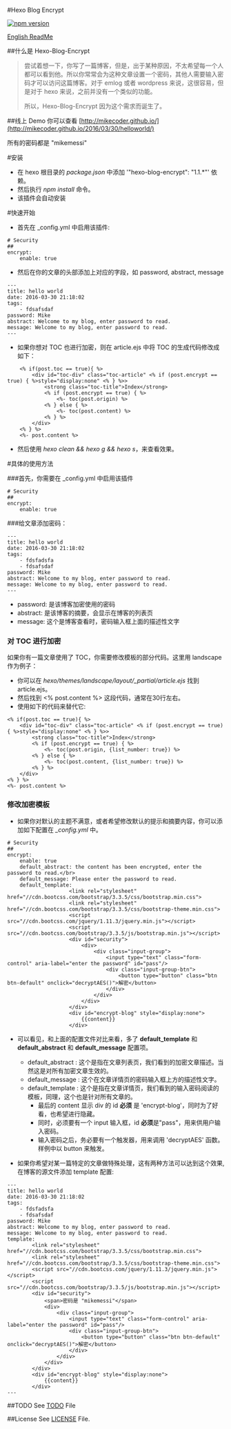#Hexo Blog Encrypt

[![npm version](https://badge.fury.io/js/hexo-blog-encrypt.svg)](https://badge.fury.io/js/hexo-blog-encrypt)

[English ReadMe](./ReadMe.md)

##什么是 Hexo-Blog-Encrypt
> 尝试着想一下，你写了一篇博客，但是，出于某种原因，不太希望每一个人都可以看到他。所以你常常会为这种文章设置一个密码，其他人需要输入密码才可以访问这篇博客。对于 emlog 或者 wordpress 来说，这很容易，但是对于 hexo 来说，之前并没有一个类似的功能。
>
> 所以，Hexo-Blog-Encrypt 因为这个需求而诞生了。

##线上 Demo
你可以查看 [http://mikecoder.github.io/](http://mikecoder.github.io/2016/03/30/helloworld/)

所有的密码都是 "mikemessi"

#安装
+ 在 hexo 根目录的 *package.json* 中添加 '"hexo-blog-encrypt": "1.1.\*"' 依赖。
+ 然后执行 *npm install* 命令。
+ 该插件会自动安装


#快速开始
+ 首先在 _config.yml 中启用该插件:

```
# Security
##
encrypt:
    enable: true
```

+ 然后在你的文章的头部添加上对应的字段，如 password, abstract, message

```
---
title: hello world
date: 2016-03-30 21:18:02
tags:
    - fdsafsdaf
password: Mike
abstract: Welcome to my blog, enter password to read.
message: Welcome to my blog, enter password to read.
---
```

+ 如果你想对 TOC 也进行加密，则在 article.ejs 中将 TOC 的生成代码修改成如下：

```
    <% if(post.toc == true){ %>
        <div id="toc-div" class="toc-article" <% if (post.encrypt == true) { %>style="display:none" <% } %>>
            <strong class="toc-title">Index</strong>
            <% if (post.encrypt == true) { %>
                <%- toc(post.origin) %>
            <% } else { %>
                <%- toc(post.content) %>
            <% } %>
        </div>
    <% } %>
    <%- post.content %>
```

+ 然后使用 *hexo clean && hexo g && hexo s*，来查看效果。


#具体的使用方法

###首先，你需要在 _config.yml 中启用该插件
```
# Security
##
encrypt:
    enable: true
```

###给文章添加密码：
```
---
title: hello world
date: 2016-03-30 21:18:02
tags:
    - fdsfadsfa
    - fdsafsdaf
password: Mike
abstract: Welcome to my blog, enter password to read.
message: Welcome to my blog, enter password to read.
---
```

+ password: 是该博客加密使用的密码
+ abstract: 是该博客的摘要，会显示在博客的列表页
+ message: 这个是博客查看时，密码输入框上面的描述性文字



### 对 TOC 进行加密

如果你有一篇文章使用了 TOC，你需要修改模板的部分代码。这里用 landscape 作为例子：

+ 你可以在 *hexo/themes/landscape/layout/_partial/article.ejs* 找到 article.ejs。
+ 然后找到 <% post.content %> 这段代码，通常在30行左右。
+ 使用如下的代码来替代它:
```
<% if(post.toc == true){ %>
    <div id="toc-div" class="toc-article" <% if (post.encrypt == true) { %>style="display:none" <% } %>>
        <strong class="toc-title">Index</strong>
        <% if (post.encrypt == true) { %>
            <%- toc(post.origin, {list_number: true}) %>
        <% } else { %>
            <%- toc(post.content, {list_number: true}) %>
        <% } %>
    </div>
<% } %>
<%- post.content %>
```

### 修改加密模板

+ 如果你对默认的主题不满意，或者希望修改默认的提示和摘要内容，你可以添加如下配置在 *_config.yml* 中。

```
# Security
##
encrypt:
    enable: true
    default_abstract: the content has been encrypted, enter the password to read.</br>
    default_message: Please enter the password to read.
    default_template:
                    <link rel="stylesheet" href="//cdn.bootcss.com/bootstrap/3.3.5/css/bootstrap.min.css">
                    <link rel="stylesheet" href="//cdn.bootcss.com/bootstrap/3.3.5/css/bootstrap-theme.min.css">
                    <script src="//cdn.bootcss.com/jquery/1.11.3/jquery.min.js"></script>
                    <script src="//cdn.bootcss.com/bootstrap/3.3.5/js/bootstrap.min.js"></script>
                    <div id="security">
                        <div>
                            <div class="input-group">
                                <input type="text" class="form-control" aria-label="enter the password" id="pass"/>
                                <div class="input-group-btn">
                                    <button type="button" class="btn btn-default" onclick="decryptAES()">解密</button>
                                </div>
                            </div>
                        </div>
                    </div>
                    <div id="encrypt-blog" style="display:none">
                        {{content}}
                    </div>
```
+ 可以看见，和上面的配置文件对比来看，多了 **default_template** 和 **default_abstract**  和 **default_message** 配置项。
    + default_abstract : 这个是指在文章列表页，我们看到的加密文章描述。当然这是对所有加密文章生效的。
    + default_message : 这个在文章详情页的密码输入框上方的描述性文字。
    + default_template : 这个是指在文章详情页，我们看到的输入密码阅读的模板，同理，这个也是针对所有文章的。
        + 最后的 content 显示 div 的 id **必须** 是 'encrypt-blog'，同时为了好看，也希望进行隐藏。
        + 同时，必须要有一个 input 输入框，id **必须**是"pass"，用来供用户输入密码。
        + 输入密码之后，务必要有一个触发器，用来调用 'decryptAES' 函数。样例中以 button 来触发。


+ 如果你希望对某一篇特定的文章做特殊处理，这有两种方法可以达到这个效果, 在博客的源文件添加 template 配置:

```
---
title: hello world
date: 2016-03-30 21:18:02
tags:
    - fdsfadsfa
    - fdsafsdaf
password: Mike
abstract: Welcome to my blog, enter password to read.
message: Welcome to my blog, enter password to read.
template:
        <link rel="stylesheet" href="//cdn.bootcss.com/bootstrap/3.3.5/css/bootstrap.min.css">
        <link rel="stylesheet" href="//cdn.bootcss.com/bootstrap/3.3.5/css/bootstrap-theme.min.css">
        <script src="//cdn.bootcss.com/jquery/1.11.3/jquery.min.js"></script>
        <script src="//cdn.bootcss.com/bootstrap/3.3.5/js/bootstrap.min.js"></script>
        <div id="security">
            <span>密码是 "mikemessi"</span>
            <div>
                <div class="input-group">
                    <input type="text" class="form-control" aria-label="enter the password" id="pass"/>
                    <div class="input-group-btn">
                        <button type="button" class="btn btn-default" onclick="decryptAES()">解密</button>
                    </div>
                </div>
            </div>
        </div>
        <div id="encrypt-blog" style="display:none">
            {{content}}
        </div>
---
```

##TODO
See [TODO](./TODO.md) File

##License
See [LICENSE](./LICENSE) File.
